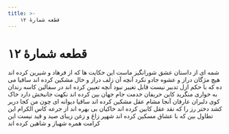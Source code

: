 ```yaml
---
title: >-
    قطعه شمارهٔ ۱۲
---
```

# قطعه شمارهٔ ۱۲

شمه ای از داستان عشق شورانگیز ماست
این حکایت ها که از فرهاد و شیرین کرده اند
هیچ مژگان دراز و عشوه جادو نکرد
آنچه آن زلف دراز و خال مشکین کرده اند
ساقیا می ده که با حکم ازل تدبیر نیست
قابل تغییر نبود آنچه تعیین کرده اند
در سفالین کاسه رندان به خواری منگرید
کاین حریفان خدمت جام جهان بین کرده اند
نکهت جانبخش دارد خاک کوی دلبران
عارفان آنجا مشام عقل مشکین کرده اند
ساقیا دیوانه ای چون من کجا دربر کشد
دختر رز را که نقد عقل کابین کرده اند
خاکیان بی بهره اند از جرعه کاس الکرام
این تطاول بین که با عشاق مسکین کرده اند
شهپر زاغ و زغن زیبای صید و قید نیست
این کرامت همره شهباز و شاهین کرده اند
